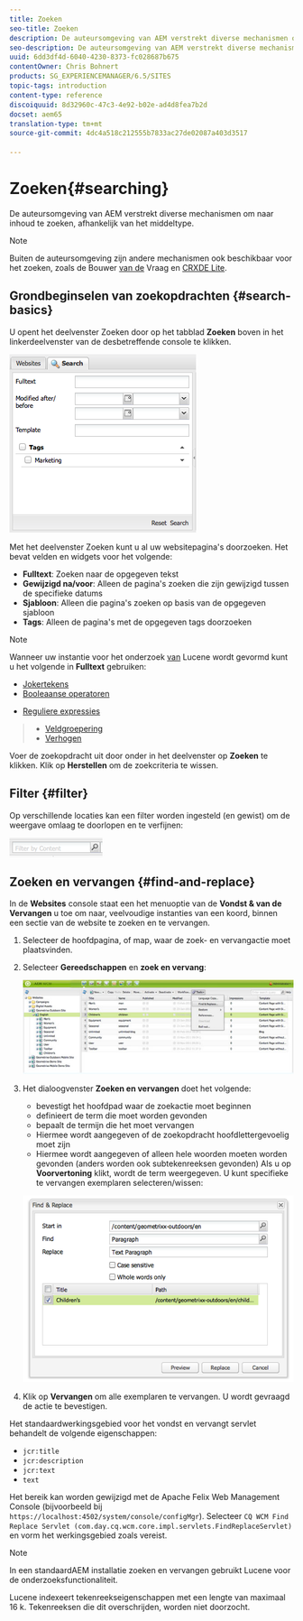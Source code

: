 ```yaml
---
title: Zoeken
seo-title: Zoeken
description: De auteursomgeving van AEM verstrekt diverse mechanismen om naar inhoud te zoeken, afhankelijk van het middeltype.
seo-description: De auteursomgeving van AEM verstrekt diverse mechanismen om naar inhoud te zoeken, afhankelijk van het middeltype.
uuid: 6dd3df4d-6040-4230-8373-fc028687b675
contentOwner: Chris Bohnert
products: SG_EXPERIENCEMANAGER/6.5/SITES
topic-tags: introduction
content-type: reference
discoiquuid: 8d32960c-47c3-4e92-b02e-ad4d8fea7b2d
docset: aem65
translation-type: tm+mt
source-git-commit: 4dc4a518c212555b7833ac27de02087a403d3517

---
```



# Zoeken{#searching}

De auteursomgeving van AEM verstrekt diverse mechanismen om naar inhoud te zoeken, afhankelijk van het middeltype.

>[!NOTE]
>
>Buiten de auteursomgeving zijn andere mechanismen ook beschikbaar voor het zoeken, zoals de Bouwer [van de](/help/sites-developing/querybuilder-api.md) Vraag en [CRXDE Lite](/help/sites-developing/developing-with-crxde-lite.md).

## Grondbeginselen van zoekopdrachten {#search-basics}

U opent het deelvenster Zoeken door op het tabblad **Zoeken** boven in het linkerdeelvenster van de desbetreffende console te klikken.

![chlimage_1-101](assets/chlimage_1-101.png)

Met het deelvenster Zoeken kunt u al uw websitepagina&#39;s doorzoeken. Het bevat velden en widgets voor het volgende:

* **Fulltext**: Zoeken naar de opgegeven tekst
* **Gewijzigd na/voor**: Alleen de pagina&#39;s zoeken die zijn gewijzigd tussen de specifieke datums
* **Sjabloon**: Alleen die pagina&#39;s zoeken op basis van de opgegeven sjabloon
* **Tags**: Alleen de pagina&#39;s met de opgegeven tags doorzoeken

>[!NOTE]
>
>Wanneer uw instantie voor het onderzoek [van](/help/sites-deploying/queries-and-indexing.md) Lucene wordt gevormd kunt u het volgende in **Fulltext** gebruiken:
>
>* [Jokertekens](https://lucene.apache.org/core/5_3_1/queryparser/org/apache/lucene/queryparser/classic/package-summary.html#Wildcard_Searches)
>* [Booleaanse operatoren](https://lucene.apache.org/core/5_3_1/queryparser/org/apache/lucene/queryparser/classic/package-summary.html#Boolean_operators)
   >
   >
* [Reguliere expressies](https://lucene.apache.org/core/5_3_1/queryparser/org/apache/lucene/queryparser/classic/package-summary.html#Regexp_Searches)
>* [Veldgroepering](https://lucene.apache.org/core/5_3_1/queryparser/org/apache/lucene/queryparser/classic/package-summary.html#Field_Grouping)
>* [Verhogen](https://lucene.apache.org/core/5_3_1/queryparser/org/apache/lucene/queryparser/classic/package-summary.html#Boosting_a_Term)
>



Voer de zoekopdracht uit door onder in het deelvenster op **Zoeken** te klikken. Klik op **Herstellen** om de zoekcriteria te wissen.

## Filter {#filter}

Op verschillende locaties kan een filter worden ingesteld (en gewist) om de weergave omlaag te doorlopen en te verfijnen:

![chlimage_1-102](assets/chlimage_1-102.png)

## Zoeken en vervangen {#find-and-replace}

In de **Websites** console staat een het menuoptie van de **Vondst &amp; van de Vervangen** u toe om naar, veelvoudige instanties van een koord, binnen een sectie van de website te zoeken en te vervangen.

1. Selecteer de hoofdpagina, of map, waar de zoek- en vervangactie moet plaatsvinden.
1. Selecteer **Gereedschappen** en **zoek en vervang**:

   ![screen_shot_2012-02-15at120346pm](assets/screen_shot_2012-02-15at120346pm.png)

1. Het dialoogvenster **Zoeken en vervangen** doet het volgende:

   * bevestigt het hoofdpad waar de zoekactie moet beginnen
   * definieert de term die moet worden gevonden
   * bepaalt de termijn die het moet vervangen
   * Hiermee wordt aangegeven of de zoekopdracht hoofdlettergevoelig moet zijn
   * Hiermee wordt aangegeven of alleen hele woorden moeten worden gevonden (anders worden ook subtekenreeksen gevonden)
   Als u op **Voorvertoning** klikt, wordt de term weergegeven. U kunt specifieke te vervangen exemplaren selecteren/wissen:

   ![screen_shot_2012-02-15at120719pm](assets/screen_shot_2012-02-15at120719pm.png)

1. Klik op **Vervangen** om alle exemplaren te vervangen. U wordt gevraagd de actie te bevestigen.

Het standaardwerkingsgebied voor het vondst en vervangt servlet behandelt de volgende eigenschappen:

* `jcr:title`
* `jcr:description`
* `jcr:text`
* `text`

Het bereik kan worden gewijzigd met de Apache Felix Web Management Console (bijvoorbeeld bij `https://localhost:4502/system/console/configMgr`). Selecteer `CQ WCM Find Replace Servlet (com.day.cq.wcm.core.impl.servlets.FindReplaceServlet)` en vorm het werkingsgebied zoals vereist.

>[!NOTE]
>
>In een standaardAEM installatie zoeken en vervangen gebruikt Lucene voor de onderzoeksfunctionaliteit.
>
>Lucene indexeert tekenreekseigenschappen met een lengte van maximaal 16 k. Tekenreeksen die dit overschrijden, worden niet doorzocht.
